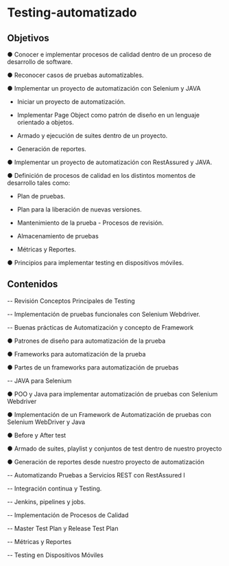 # Testing-automatizado

## Objetivos
● Conocer e implementar procesos de calidad dentro de un proceso de desarrollo de software.

● Reconocer casos de pruebas automatizables.

● Implementar un proyecto de automatización con Selenium y JAVA

  * Iniciar un proyecto de automatización.
  
  * Implementar Page Object como patrón de diseño en un lenguaje orientado a objetos.
  
  * Armado y ejecución de suites dentro de un proyecto.
  
  * Generación de reportes.
  
● Implementar un proyecto de automatización con RestAssured y JAVA.

● Definición de procesos de calidad en los distintos momentos de desarrollo tales como:

  * Plan de pruebas.
  
  * Plan para la liberación de nuevas versiones.
  
  * Mantenimiento de la prueba - Procesos de revisión.
  
  * Almacenamiento de pruebas
  
  * Métricas y Reportes.
  
● Principios para implementar testing en dispositivos móviles.

## Contenidos
-- Revisión Conceptos Principales de Testing

-- Implementación de pruebas funcionales con Selenium Webdriver.

-- Buenas prácticas de Automatización y concepto de Framework

  ● Patrones de diseño para automatización de la prueba
    
  ● Frameworks para automatización de la prueba
  
  ● Partes de un frameworks para automatización de pruebas
  
-- JAVA para Selenium

  ● POO y Java para implementar automatización de pruebas con Selenium Webdriver
  
  ● Implementación de un Framework de Automatización de pruebas con Selenium WebDriver y Java
  
  ● Before y After test
  
  ● Armado de suites, playlist y conjuntos de test dentro de nuestro proyecto
  
  ● Generación de reportes desde nuestro proyecto de automatización
  
-- Automatizando Pruebas a Servicios REST con RestAssured I

-- Integración continua y Testing.

-- Jenkins, pipelines y jobs.

-- Implementación de Procesos de Calidad

-- Master Test Plan y Release Test Plan

-- Métricas y Reportes

-- Testing en Dispositivos Móviles
